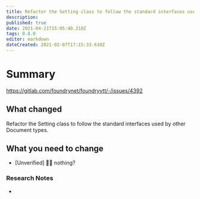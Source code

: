 ```yaml
---
title: Refactor the Setting class to follow the standard interfaces used by other Document types
description: 
published: true
date: 2021-04-21T15:05:40.218Z
tags: 0.8.0
editor: markdown
dateCreated: 2021-02-07T17:15:33.610Z
---
```


# Summary
https://gitlab.com/foundrynet/foundryvtt/-/issues/4392

## What changed

Refactor the Setting class to follow the standard interfaces used by other Document types.

## What you need to change

- [Unverified] :man_shrugging: nothing?

### Research Notes

- 